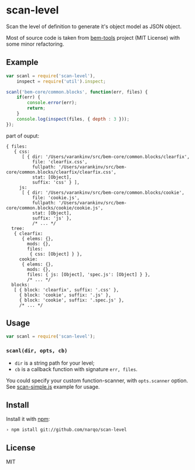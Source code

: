 scan-level
==========

Scan the level of definition to generate it's object model as JSON object.

Most of source code is taken from [bem-tools] project (MIT License) with
some minor refactoring.

## Example

```javascript
var scanl = require('scan-level'),
    inspect = require('util').inspect;

scanl('bem-core/common.blocks', function(err, files) {
    if(err) {
        console.error(err);
        return;
    }
    console.log(inspect(files, { depth : 3 }));
});
```

part of ouput:

```
{ files:
   { css:
      [ { dir: '/Users/varankinv/src/bem-core/common.blocks/clearfix',
          file: 'clearfix.css',
          fullpath: '/Users/varankinv/src/bem-core/common.blocks/clearfix/clearfix.css',
          stat: [Object],
          suffix: 'css' } ],
     js:
      [ { dir: '/Users/varankinv/src/bem-core/common.blocks/cookie',
          file: 'cookie.js',
          fullpath: '/Users/varankinv/src/bem-core/common.blocks/cookie/cookie.js',
          stat: [Object],
          suffix: 'js' },
          /* ... */
  tree:
   { clearfix:
      { elems: {},
        mods: {},
        files:
         { css: [Object] } },
     cookie:
      { elems: {},
        mods: {},
        files: { js: [Object], 'spec.js': [Object] } },
        /* ... */
  blocks:
   [ { block: 'clearfix', suffix: '.css' },
     { block: 'cookie', suffix: '.js' },
     { block: 'cookie', suffix: '.spec.js' },
     /* ... */
```

## Usage

```javascript
var scanl = require('scan-level');
```

### `scanl(dir, opts, cb)`

* `dir` is a string path for your level;
* `cb` is a callback function with signature `err, files`.

You could specify your custom function-scanner, with `opts.scanner` option.
See [scan-simple.js](example) example for usage.

## Install

Install it with [npm]:

```
› npm istall git://github.com/narqo/scan-level
```

## License

MIT

[bem-tools]: https://github.com/bem/bem-tools
[npm]: http://npmjs.org


